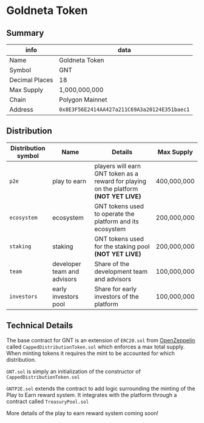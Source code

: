 # Goldneta Token

## Summary

info | data
-|-
Name | Goldneta Token
Symbol | GNT
Decimal Places | 18
Max Supply | 1,000,000,000
Chain | Polygon Mainnet
Address | `0x8E3F56E2414AA427a211C69A3a20124E351baec1`

## Distribution

Distribution symbol | Name | Details | Max Supply
-|-|-|-
`p2e` | play to earn | players will earn GNT token as a reward for playing on the platform **(NOT YET LIVE)** | 400,000,000
`ecosystem` | ecosystem | GNT tokens used to operate the platform and its ecosystem | 200,000,000
`staking` | staking | GNT tokens used for the staking pool **(NOT YET LIVE)** | 200,000,000
`team` | developer team and advisors | Share of the development team and advisors | 100,000,000
`investors` | early investors pool | Share for early investors of the platform | 100,000,000

## Technical Details

The base contract for GNT is an extension of `ERC20.sol` from [OpenZeppelin](https://github.com/OpenZeppelin/openzeppelin-contracts/blob/master/contracts/token/ERC20/ERC20.sol) called `CappedDistributionToken.sol` which enforces a max total supply. When minting tokens it requires the mint to be accounted for which distribution.

`GNT.sol` is simply an initialization of the constructor of `CappedDistributionToken.sol`

`GNTP2E.sol` extends the contract to add logic surrounding the minting of the Play to Earn reward system. It integrates with the platform through a contract called `TreasuryPool.sol`

More details of the play to earn reward system coming soon!